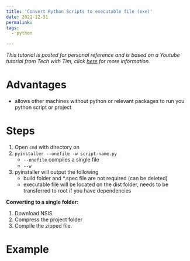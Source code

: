 ```yaml
---
title: 'Convert Python Scripts to executable file (exe)'
date: 2021-12-31
permalink: 
tags:
  - python	

---
```


_This tutorial is posted for personal reference and is based on a Youtube tutorial from Tech with Tim, click [here](https://youtu.be/UZX5kH72Yx4) for more information._ 

# Advantages

- allows other machines without python or relevant packages to run you python script or project

# Steps

1. Open `cmd` with directory on 
2. `pyinstaller --onefile -w script-name.py`
   - `--onefile` compiles a single file
   - `--w`
3. pyinstaller will output the following
   - build folder and *.spec file are not required (can be deleted)
   - executable file will be located on the dist folder, needs to be transferred to root if you have dependencies

**Converting to a single folder:**

1. Download NSIS
2. Compress the project folder
3. Compile the zipped file.

# Example

